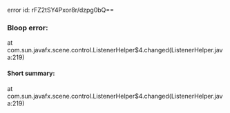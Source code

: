error id: rFZ2tSY4Pxor8r/dzpg0bQ==
### Bloop error:

at com.sun.javafx.scene.control.ListenerHelper$4.changed(ListenerHelper.java:219)
#### Short summary: 

at com.sun.javafx.scene.control.ListenerHelper$4.changed(ListenerHelper.java:219)